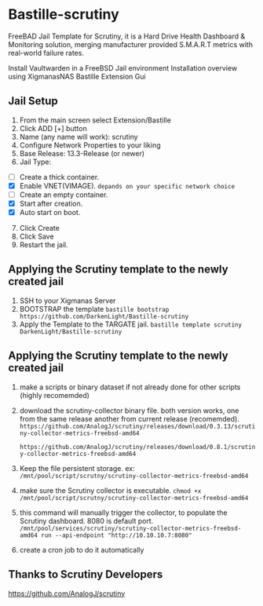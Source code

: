 # Bastille-scrutiny
FreeBAD Jail Template for Scrutiny, it is a Hard Drive Health Dashboard &amp; Monitoring solution, merging manufacturer provided S.M.A.R.T metrics with real-world failure rates.

Install Vaultwarden in a FreeBSD Jail environment
Installation overview using XigmanasNAS Bastille Extension Gui

## Jail Setup
1. From the main screen select Extension/Bastille
2. Click ADD [+] button
3. Name (any name will work): scrutiny
4. Configure Network Properties to your liking
5. Base Release: 13.3-Release (or newer)
6. Jail Type:  
- [ ] Create a thick container.
- [x] Enable VNET(VIMAGE). `depands on your specific network choice`
- [ ] Create an empty container.
- [x] Start after creation.
- [x] Auto start on boot.
7. Click Create
8. Click Save
9. Restart the jail.


## Applying the Scrutiny template to the newly created jail

1. SSH to your Xigmanas Server
2. BOOTSTRAP the template
`bastille bootstrap https://github.com/DarkenLight/Bastille-scrutiny`
3. Apply the Template to the TARGATE jail.
`bastille template scrutiny DarkenLight/Bastille-scrutiny`

## Applying the Scrutiny template to the newly created jail

1. make a scripts or binary dataset if not already done for other scripts (highly recomemded)
2. download the scrutiny-collector binary file. both version works, one from the same release another from current release (recomemded). 
   `https://github.com/AnalogJ/scrutiny/releases/download/0.3.13/scrutiny-collector-metrics-freebsd-amd64`
   
   `https://github.com/AnalogJ/scrutiny/releases/download/0.8.1/scrutiny-collector-metrics-freebsd-amd64`
4. Keep the file persistent storage.
   ex: `/mnt/pool/script/scrutny/scrutiny-collector-metrics-freebsd-amd64`
6. make sure the Scrutiny collector is executable. `chmod +x /mnt/pool/script/scrutny/scrutiny-collector-metrics-freebsd-amd64`
7. this command will manually trigger the collector, to populate the Scrutiny dashboard. 8080 is default port.
   `/mnt/pool/services/scrutiny/scrutiny-collector-metrics-freebsd-amd64 run --api-endpoint "http://10.10.10.7:8080"`
8. create a cron job to do it automatically

## Thanks to Scrutiny Developers
https://github.com/AnalogJ/scrutiny

